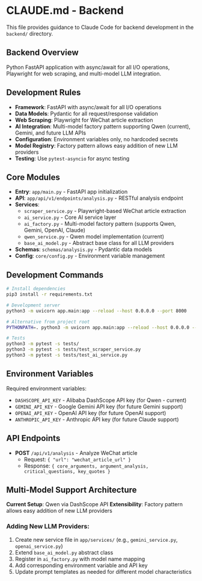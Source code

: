# CLAUDE.md - Backend

This file provides guidance to Claude Code for backend development in the `backend/` directory.

## Backend Overview

Python FastAPI application with async/await for all I/O operations, Playwright for web scraping, and multi-model LLM integration.

## Development Rules

- **Framework**: FastAPI with async/await for all I/O operations
- **Data Models**: Pydantic for all request/response validation
- **Web Scraping**: Playwright for WeChat article extraction
- **AI Integration**: Multi-model factory pattern supporting Qwen (current), Gemini, and future LLM APIs
- **Configuration**: Environment variables only, no hardcoded secrets
- **Model Registry**: Factory pattern allows easy addition of new LLM providers
- **Testing**: Use `pytest-asyncio` for async testing

## Core Modules

- **Entry**: `app/main.py` - FastAPI app initialization
- **API**: `app/api/v1/endpoints/analysis.py` - RESTful analysis endpoint
- **Services**:
  - `scraper_service.py` - Playwright-based WeChat article extraction
  - `ai_service.py` - Core AI service layer
  - `ai_factory.py` - Multi-model factory pattern (supports Qwen, Gemini, OpenAI, Claude)
  - `qwen_service.py` - Qwen model implementation (current)
  - `base_ai_model.py` - Abstract base class for all LLM providers
- **Schemas**: `schemas/analysis.py` - Pydantic data models
- **Config**: `core/config.py` - Environment variable management

## Development Commands

```bash
# Install dependencies
pip3 install -r requirements.txt

# Development server
python3 -m uvicorn app.main:app --reload --host 0.0.0.0 --port 8000

# Alternative from project root
PYTHONPATH=. python3 -m uvicorn app.main:app --reload --host 0.0.0.0 --port 8000

# Tests
python3 -m pytest -s tests/
python3 -m pytest -s tests/test_scraper_service.py
python3 -m pytest -s tests/test_ai_service.py
```

## Environment Variables

Required environment variables:
- `DASHSCOPE_API_KEY` - Alibaba DashScope API key (for Qwen - current)
- `GEMINI_API_KEY` - Google Gemini API key (for future Gemini support)
- `OPENAI_API_KEY` - OpenAI API key (for future OpenAI support)
- `ANTHROPIC_API_KEY` - Anthropic API key (for future Claude support)

## API Endpoints

- **POST** `/api/v1/analysis` - Analyze WeChat article
  - Request: `{ "url": "wechat_article_url" }`
  - Response: `{ core_arguments, argument_analysis, critical_questions, key_quotes }`

## Multi-Model Support Architecture

**Current Setup**: Qwen via DashScope API
**Extensibility**: Factory pattern allows easy addition of new LLM providers

### Adding New LLM Providers:
1. Create new service file in `app/services/` (e.g., `gemini_service.py`, `openai_service.py`)
2. Extend `base_ai_model.py` abstract class
3. Register in `ai_factory.py` with model name mapping
4. Add corresponding environment variable and API key
5. Update prompt templates as needed for different model characteristics